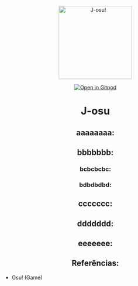 
<div align="justify">
<div align="center">

<img src="https://github.com/user-attachments/assets/6eebecad-d8ee-4b09-92b8-6899425ec16d" class="rounded-circle" alt="J-osu!" style="width: 200px; height: auto;">

[![Open in Gitpod](https://gitpod.io/button/open-in-gitpod.svg)](https://gitpod.io/#https://github.com/caioeax/J-osu)
</div>

<h1 align="center"> J-osu</h1>

<h2 align="center"> aaaaaaaa:</h2>

<h2 align="center">bbbbbbb:</h2>

<h3 align="center">bcbcbcbc:</h3>

<h3 align="center">bdbdbdbd:</h3>

<h2 align="center">ccccccc:</h2>

<h2 align="center">ddddddd:</h2>

<h2 align="center">eeeeeee:</h2>

<h2 align="center">Referências:</h2>

* Osu! (Game)

</div>